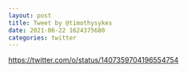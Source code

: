 ```yaml
--- 
layout: post 
title: Tweet by @timothysykes 
date: 2021-06-22 1624375680 
categories: twitter 
--- 
```

https://twitter.com/o/status/1407359704196554754